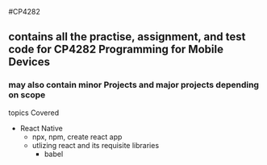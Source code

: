 #CP4282
## contains all the practise, assignment, and test code for CP4282 Programming for Mobile Devices
### may also contain minor Projects and major projects depending on scope

topics Covered
- React Native 
    - npx, npm, create react app
    - utlizing react and its requisite libraries
        -   babel